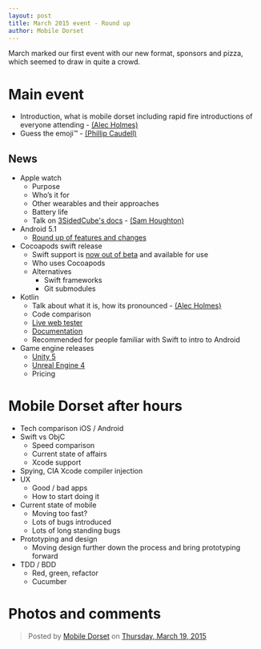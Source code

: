 ```yaml
---
layout: post
title: March 2015 event - Round up
author: Mobile Dorset
---
```

March marked our first event with our new format, sponsors and pizza, which seemed to draw in quite a crowd.

# Main event
- Introduction, what is mobile dorset including rapid fire introductions of everyone attending - [(Alec Holmes)](https://twitter.com/alecholmes)
- Guess the emoji™ - [(Phillip Caudell)](https://twitter.com/phillipcaudell)

## News
- Apple watch
    - Purpose
    - Who’s it for
    - Other wearables and their approaches
    - Battery life
    - Talk on [3SidedCube's docs](http://wall.3sidedcube.com/tagged/applewatch) - [(Sam Houghton)](https://twitter.com/houghton_sam)
- Android 5.1
	- [Round up of features and changes](http://android-developers.blogspot.co.uk/2015/03/android-51-lollipop-sdk.html)
- Cocoapods swift release
	- Swift support is [now out of beta](http://blog.cocoapods.org/CocoaPods-0.36/) and available for use
	- Who uses Cocoapods
	- Alternatives
		- Swift frameworks
		- Git submodules
- Kotlin
    - Talk about what it is, how its pronounced - [(Alec Holmes)](https://twitter.com/alecholmes)
    - Code comparison
    - [Live web tester](http://kotlin-demo.jetbrains.com/)
    - [Documentation](http://confluence.jetbrains.net/display/Kotlin/Welcome)
    - Recommended for people familiar with Swift to intro to Android
- Game engine releases
    - [Unity 5](http://blogs.unity3d.com/2015/03/03/unity-5-launch/)
    - [Unreal Engine 4](https://www.unrealengine.com/news/epic-kicks-off-gdc-with-more-news)
    - Pricing

# Mobile Dorset after hours
- Tech comparison iOS / Android
- Swift vs ObjC
    - Speed comparison
    - Current state of affairs
    - Xcode support
- Spying, CIA Xcode compiler injection
- UX
    - Good / bad apps
    - How to start doing it
- Current state of mobile
    - Moving too fast?
    - Lots of bugs introduced
    - Lots of long standing bugs
- Prototyping and design
    - Moving design further down the process and bring prototyping forward
- TDD / BDD
    - Red, green, refactor
    - Cucumber

# Photos and comments
<div id="fb-root"></div><script>(function(d, s, id) {  var js, fjs = d.getElementsByTagName(s)[0];  if (d.getElementById(id)) return;  js = d.createElement(s); js.id = id;  js.src = "//connect.facebook.net/en_US/sdk.js#xfbml=1&version=v2.3";  fjs.parentNode.insertBefore(js, fjs);}(document, 'script', 'facebook-jssdk'));</script><div class="fb-post" data-href="https://www.facebook.com/media/set/?set=a.947991548558396.1073741828.934423343248550&amp;type=1" data-width="500"><div class="fb-xfbml-parse-ignore"><blockquote cite="https://www.facebook.com/media/set/?set=a.947991548558396.1073741828.934423343248550&amp;type=1">Posted by <a href="https://www.facebook.com/MobileDorset">Mobile Dorset</a> on <a href="https://www.facebook.com/media/set/?set=a.947991548558396.1073741828.934423343248550&amp;type=1">Thursday, March 19, 2015</a></blockquote></div></div>